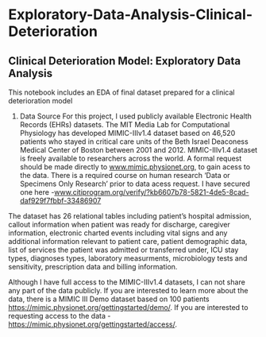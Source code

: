 # Exploratory-Data-Analysis-Clinical-Deterioration
## Clinical Deterioration Model: Exploratory Data Analysis
This notebook includes an EDA of final dataset prepared for a clinical deterioration model

1. Data Source
For this project, I used publicly available Electronic Health Records (EHRs) datasets. The MIT Media Lab for Computational Physiology has developed MIMIC-IIIv1.4 dataset based on 46,520 patients who stayed in critical care units of the Beth Israel Deaconess Medical Center of Boston between 2001 and 2012. MIMIC-IIIv1.4 dataset is freely available to researchers across the world. A formal request should be made directly to www.mimic.physionet.org, to gain acess to the data. There is a required course on human research ‘Data or Specimens Only Research’ prior to data acess request. I have secured one here -www.citiprogram.org/verify/?kb6607b78-5821-4de5-8cad-daf929f7fbbf-33486907

The dataset has 26 relational tables including patient’s hospital admission, callout information when patient was ready for discharge, caregiver information, electronic charted events including vital signs and any additional information relevant to patient care, patient demographic data, list of services the patient was admitted or transferred under, ICU stay types, diagnoses types, laboratory measurments, microbiology tests and sensitivity, prescription data and billing information.

Although I have full access to the MIMIC-IIIv1.4 datasets, I can not share any part of the data publicly. If you are interested to learn more about the data, there is a MIMIC III Demo dataset based on 100 patients https://mimic.physionet.org/gettingstarted/demo/. If you are interested to requesting access to the data - https://mimic.physionet.org/gettingstarted/access/.
